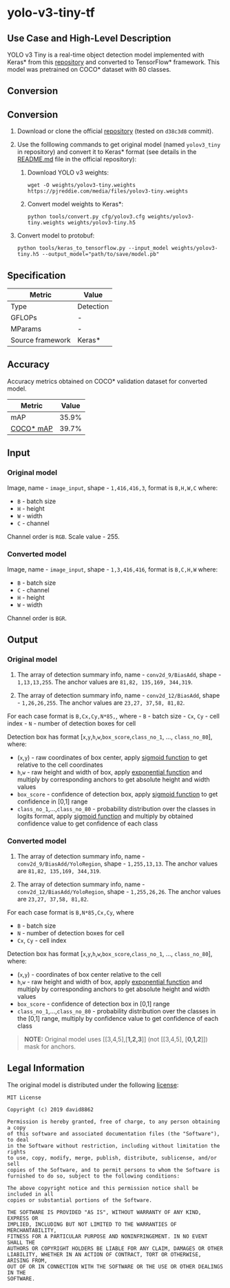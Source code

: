# yolo-v3-tiny-tf

## Use Case and High-Level Description

YOLO v3 Tiny is a real-time object detection model implemented with Keras\* from this [repository](https://github.com/david8862/keras-YOLOv3-model-set) and converted to TensorFlow\* framework. This model was pretrained on COCO\* dataset with 80 classes.

## Conversion

## Conversion

1. Download or clone the official [repository](https://github.com/david8862/keras-YOLOv3-model-set) (tested on `d38c3d8` commit).
2. Use the folllowing commands to get original model (named `yolov3_tiny` in repository) and convert it to Keras\* format (see details in the [README.md](https://github.com/david8862/keras-YOLOv3-model-set/blob/ffede5d316568479610b75a3424e2a7b81f0209b/README.md)  file in the official repository):

   1. Download YOLO v3 weights:
        ```
        wget -O weights/yolov3-tiny.weights https://pjreddie.com/media/files/yolov3-tiny.weights
        ```

   1. Convert model weights to Keras\*:
        ```
        python tools/convert.py cfg/yolov3.cfg weights/yolov3-tiny.weights weights/yolov3-tiny.h5
        ```
3. Convert model to protobuf:
    ```
    python tools/keras_to_tensorflow.py --input_model weights/yolov3-tiny.h5 --output_model="path/to/save/model.pb"
    ```


## Specification

| Metric            | Value         |
|-------------------|---------------|
| Type              | Detection     |
| GFLOPs            | -        |
| MParams           | -        |
| Source framework  | Keras\*       |

## Accuracy

Accuracy metrics obtained on COCO\* validation dataset for converted model.

| Metric | Value |
| ------ | ------|
| mAP    | 35.9% |
| [COCO\* mAP](http://cocodataset.org/#detection-eval) | 39.7% |

## Input

### Original model

Image, name - `image_input`, shape - `1,416,416,3`, format is `B,H,W,C` where:

- `B` - batch size
- `H` - height
- `W` - width
- `C` - channel

Channel order is `RGB`.
Scale value - 255.

### Converted model

Image, name - `image_input`, shape - `1,3,416,416`, format is `B,C,H,W` where:

- `B` - batch size
- `C` - channel
- `H` - height
- `W` - width

Channel order is `BGR`.

## Output

### Original model

1. The array of detection summary info, name - `conv2d_9/BiasAdd`,  shape - `1,13,13,255`. The anchor values are `81,82, 135,169, 344,319`.

2. The array of detection summary info, name - `conv2d_12/BiasAdd`,  shape - `1,26,26,255`. The anchor values are `23,27, 37,58, 81,82`.

For each case format is `B,Cx,Cy,N*85,`, where
    - `B` - batch size
    - `Cx`, `Cy` - cell index
    - `N` - number of detection boxes for cell

Detection box has format [`x`,`y`,`h`,`w`,`box_score`,`class_no_1`, ..., `class_no_80`], where:
- (`x`,`y`) - raw coordinates of box center, apply [sigmoid function](https://en.wikipedia.org/wiki/Sigmoid_function) to get relative to the cell coordinates
- `h`,`w` - raw height and width of box, apply [exponential function](https://en.wikipedia.org/wiki/Exponential_function) and multiply by corresponding anchors to get absolute height and width values
- `box_score` - confidence of detection box, apply [sigmoid function](https://en.wikipedia.org/wiki/Sigmoid_function) to get confidence in [0,1] range
- `class_no_1`,...,`class_no_80` - probability distribution over the classes in logits format, apply [sigmoid function](https://en.wikipedia.org/wiki/Sigmoid_function) and multiply by obtained confidence value to get confidence of each class

### Converted model

1. The array of detection summary info, name - `conv2d_9/BiasAdd/YoloRegion`,  shape - `1,255,13,13`. The anchor values are `81,82, 135,169, 344,319`.

2. The array of detection summary info, name - `conv2d_12/BiasAdd/YoloRegion`,  shape - `1,255,26,26`. The anchor values are `23,27, 37,58, 81,82`.

For each case format is `B,N*85,Cx,Cy`, where
- `B` - batch size
- `N` - number of detection boxes for cell
- `Cx`, `Cy` - cell index

Detection box has format [`x`,`y`,`h`,`w`,`box_score`,`class_no_1`, ..., `class_no_80`], where:
- (`x`,`y`) - coordinates of box center relative to the cell
- `h`,`w` - raw height and width of box, apply [exponential function](https://en.wikipedia.org/wiki/Exponential_function) and multiply by corresponding anchors to get absolute height and width values
- `box_score` - confidence of detection box in [0,1] range
- `class_no_1`,...,`class_no_80` - probability distribution over the classes in the [0,1] range, multiply by confidence value to get confidence of each class

> **NOTE:** Original model uses [[3,4,5],[**1,2,3**]] (not [[3,4,5], [**0,1,2**]]) mask for anchors.

## Legal Information

The original model is distributed under the following
[license](https://raw.githubusercontent.com/david8862/keras-YOLOv3-model-set/master/LICENSE):

```
MIT License

Copyright (c) 2019 david8862

Permission is hereby granted, free of charge, to any person obtaining a copy
of this software and associated documentation files (the "Software"), to deal
in the Software without restriction, including without limitation the rights
to use, copy, modify, merge, publish, distribute, sublicense, and/or sell
copies of the Software, and to permit persons to whom the Software is
furnished to do so, subject to the following conditions:

The above copyright notice and this permission notice shall be included in all
copies or substantial portions of the Software.

THE SOFTWARE IS PROVIDED "AS IS", WITHOUT WARRANTY OF ANY KIND, EXPRESS OR
IMPLIED, INCLUDING BUT NOT LIMITED TO THE WARRANTIES OF MERCHANTABILITY,
FITNESS FOR A PARTICULAR PURPOSE AND NONINFRINGEMENT. IN NO EVENT SHALL THE
AUTHORS OR COPYRIGHT HOLDERS BE LIABLE FOR ANY CLAIM, DAMAGES OR OTHER
LIABILITY, WHETHER IN AN ACTION OF CONTRACT, TORT OR OTHERWISE, ARISING FROM,
OUT OF OR IN CONNECTION WITH THE SOFTWARE OR THE USE OR OTHER DEALINGS IN THE
SOFTWARE.
```
